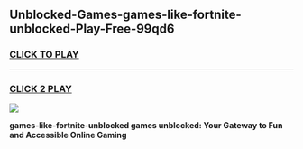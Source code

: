 
## Unblocked-Games-games-like-fortnite-unblocked-Play-Free-99qd6
<h3>
<a href="https://premium76.site?title=games-like-fortnite-unblocked&ref=18A">CLICK TO PLAY</a></h3>
<hr>

<h3>
<a href="https://premium76.site?title=games-like-fortnite-unblocked&ref=18A">CLICK 2 PLAY</a>
  
</h3>

<a href="https://premium76.site?title=games-like-fortnite-unblocked&ref=18A"><img src="https://clearcache.store/games.png"></a>


**games-like-fortnite-unblocked games unblocked: Your Gateway to Fun and Accessible Online Gaming**
